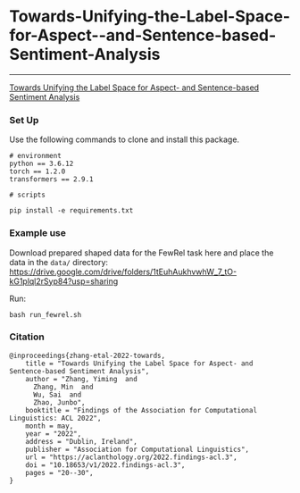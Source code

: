 # Towards-Unifying-the-Label-Space-for-Aspect--and-Sentence-based-Sentiment-Analysis
---
[Towards Unifying the Label Space for Aspect- and Sentence-based Sentiment Analysis](https://aclanthology.org/2022.findings-acl.3/)

<!-- <p align="center"><img width="85%" src="imgs/shaping_main.png" /></p> -->



### Set Up
Use the following commands to clone and install this package. 

```
# environment
python == 3.6.12
torch == 1.2.0
transformers == 2.9.1

# scripts

pip install -e requirements.txt

```


### Example use

Download prepared shaped data for the FewRel task here and place the data in the ```data/``` directory: https://drive.google.com/drive/folders/1tEuhAukhvwhW_7_tO-kG1plql2rSyp84?usp=sharing  

Run:
```
bash run_fewrel.sh
```


### Citation
```
@inproceedings{zhang-etal-2022-towards,
    title = "Towards Unifying the Label Space for Aspect- and Sentence-based Sentiment Analysis",
    author = "Zhang, Yiming  and
      Zhang, Min  and
      Wu, Sai  and
      Zhao, Junbo",
    booktitle = "Findings of the Association for Computational Linguistics: ACL 2022",
    month = may,
    year = "2022",
    address = "Dublin, Ireland",
    publisher = "Association for Computational Linguistics",
    url = "https://aclanthology.org/2022.findings-acl.3",
    doi = "10.18653/v1/2022.findings-acl.3",
    pages = "20--30",
}
```

